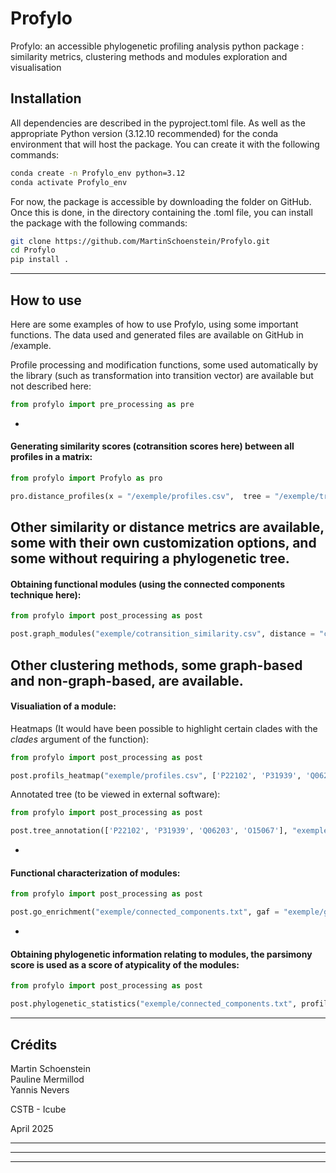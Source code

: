 # Profylo

Profylo: an accessible phylogenetic profiling analysis python package : similarity metrics, clustering methods and modules exploration and visualisation



## Installation

All dependencies are described in the pyproject.toml file. As well as the appropriate Python version (3.12.10 recommended) for the conda environment that will host the package.
You can create it with the following commands:
```bash
conda create -n Profylo_env python=3.12
conda activate Profylo_env
```

For now, the package is accessible by downloading the folder on GitHub. Once this is done, in the directory containing the .toml file, you can install the package with the following commands:
```bash
git clone https://github.com/MartinSchoenstein/Profylo.git
cd Profylo
pip install .
```

---

## How to use

Here are some examples of how to use Profylo, using some important functions. The data used and generated files are available on GitHub in /example.

Profile processing and modification functions, some used automatically by the library (such as transformation into transition vector) are available but not described here:
```python
from profylo import pre_processing as pre
```
-

#### Generating similarity scores (cotransition scores here) between all profiles in a matrix:

```python
from profylo import Profylo as pro

pro.distance_profiles(x = "/exemple/profiles.csv",  tree = "/exemple/tree.nwk", method = "cotransition", consecutive = False, path = "exemple/cotransition_similarity.csv")
```
Other similarity or distance metrics are available, some with their own customization options, and some without requiring a phylogenetic tree.
-

#### Obtaining functional modules (using the connected components technique here):

```python
from profylo import post_processing as post 

post.graph_modules("exemple/cotransition_similarity.csv", distance = "cotransition", threshold = 0.3, path = "exemple/connected_components.txt")
```
Other clustering methods, some graph-based and non-graph-based, are available.
-

#### Visualiation of a module:

Heatmaps (It would have been possible to highlight certain clades with the *clades* argument of the function):
```python
from profylo import post_processing as post 

post.profils_heatmap("exemple/profiles.csv", ['P22102', 'P31939', 'Q06203', 'O15067'], tree = "exemple/tree.nwk", path = "exemple/heatmaps_cluster5.png")
```

Annotated tree (to be viewed in external software):
```python
from profylo import post_processing as post 

post.tree_annotation(['P22102', 'P31939', 'Q06203', 'O15067'], "exemple/profiles.csv", path_tree = "exemple/tree.nwk", path = "exemple/annotated_tree_cluster5.nhx")
```
-

#### Functional characterization of modules:

```python
from profylo import post_processing as post 

post.go_enrichment("exemple/connected_components.txt", gaf = "exemple/gaf.gaf", complete_results = True, path = "GO_enrichment")
```
-

#### Obtaining phylogenetic information relating to modules, the parsimony score is used as a score of atypicality of the modules:

```python
from profylo import post_processing as post 

post.phylogenetic_statistics("exemple/connected_components.txt", profils = "exemple/profiles.csv", path_tree = "exemple/tree.nwk", path = "exemple/phylogenetic_statitstics.csv")
```

---

## Crédits
Martin Schoenstein  
Pauline Mermillod  
Yannis Nevers  

CSTB - Icube 

April 2025





---

***

___